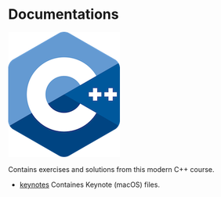 # Documentations

![logo](../docs/pictures/logo.png)

Contains exercises and solutions from this modern C++ course.

* [keynotes](keynotes/README.md) Containes Keynote (macOS) files.
